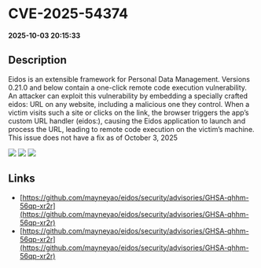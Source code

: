 # CVE-2025-54374

**2025-10-03 20:15:33**

## Description
Eidos is an extensible framework for Personal Data Management. Versions 0.21.0 and below contain a one-click remote code execution vulnerability. An attacker can exploit this vulnerability by embedding a specially crafted eidos: URL on any website, including a malicious one they control. When a victim visits such a site or clicks on the link, the browser triggers the app’s custom URL handler (eidos:), causing the Eidos application to launch and process the URL, leading to remote code execution on the victim’s machine. This issue does not have a fix as of October 3, 2025

![](https://img.shields.io/static/v1?label=Score&message=8.8&color=red)
![](https://img.shields.io/static/v1?label=Severity&message=HIGH&color=red)
![](https://img.shields.io/static/v1?label=CWE&message=RCE&color=green)

## Links
- [https://github.com/mayneyao/eidos/security/advisories/GHSA-qhhm-56qp-xr2r](https://github.com/mayneyao/eidos/security/advisories/GHSA-qhhm-56qp-xr2r)
- [https://github.com/mayneyao/eidos/security/advisories/GHSA-qhhm-56qp-xr2r](https://github.com/mayneyao/eidos/security/advisories/GHSA-qhhm-56qp-xr2r)
